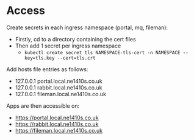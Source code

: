 # Access

Create secrets in each ingress namespace (portal, mq, fileman):
  - Firstly, cd to a directory containing the cert files
  - Then add 1 secret per ingress namespace
    - `kubectl create secret tls NAMESPACE-tls-cert -n NAMESPACE --key=tls.key --cert=tls.crt`

Add hosts file entries as follows:
  - 127.0.0.1 portal.local.ne1410s.co.uk
  - 127.0.0.1 rabbit.local.ne1410s.co.uk
  - 127.0.0.1 fileman.local.ne1410s.co.uk

Apps are then accessible on:
  - https://portal.local.ne1410s.co.uk
  - https://rabbit.local.ne1410s.co.uk
  - https://fileman.local.ne1410s.co.uk